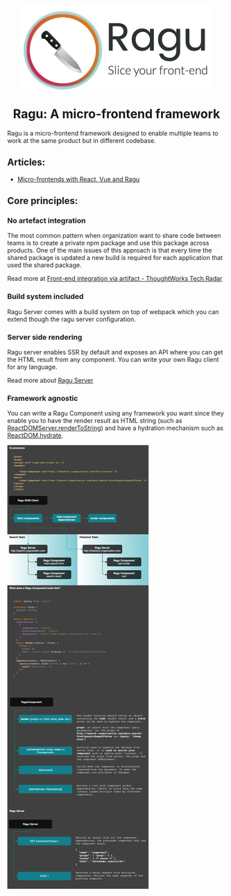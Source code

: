 <p align="center" style="color: #343a40">
  <p align="center" >
    <img src="repository-assets/logo.png" alt="Ragu" align="center">
  </p>
  <h1 align="center">Ragu: A micro-frontend framework</h1>
</p>

Ragu is a micro-frontend framework designed to enable multiple teams to
work at the same product but in different codebase.

## Articles:

- [Micro-frontends with React, Vue and Ragu](https://medium.com/@carlosmaniero/micro-frontends-with-react-vue-and-ragu-c5a2e3ecc2ab)

## Core principles:

### No artefact integration
The most common pattern when organization want to share code between teams 
is to create a private npm package and use this package across products. 
One of the main issues of this approach is that every time the shared package 
is updated a new build is required for each application that used the shared package.

Read more at
[Front-end integration via artifact - ThoughtWorks Tech Radar](https://www.thoughtworks.com/en/radar/techniques/front-end-integration-via-artifact)


### Build system included
Ragu Server comes with a build system on top of webpack which you can extend
though the ragu server configuration.


### Server side rendering
Ragu server enables SSR by default and exposes an API where you can get
the HTML result from any component. You can write your own Ragu client 
for any language.

Read more about [Ragu Server](https://github.com/carlosmaniero/ragu/tree/main/ragu-server)

### Framework agnostic
You can write a Ragu Component using any framework you want since they enable you to have the render result as HTML
string (such as [ReactDOMServer.renderToString](https://reactjs.org/docs/react-dom-server.html#rendertostring)) 
and have a hydration mechanism such as [ReactDOM.hydrate](https://reactjs.org/docs/react-dom.html#hydrate).


![Ragu Repository](./repository-assets/ragu-architecture.png)
